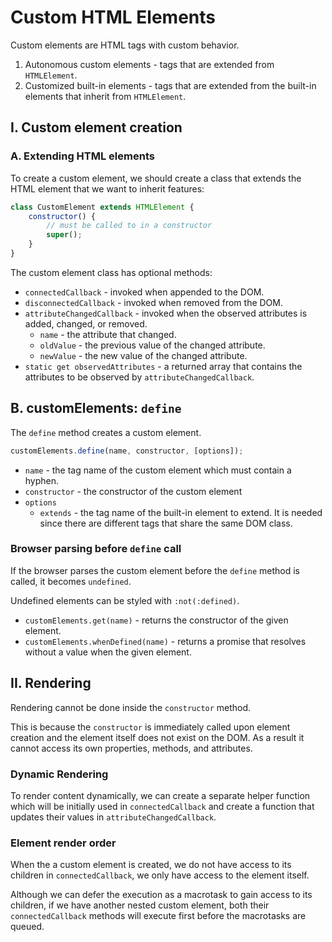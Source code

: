 # **Custom HTML Elements**

Custom elements are HTML tags with custom behavior.

1. Autonomous custom elements - tags that are extended from `HTMLElement`.
2. Customized built-in elements - tags that are extended from the built-in elements that inherit from `HTMLElement`.

## **I. Custom element creation**

### **A. Extending HTML elements**

To create a custom element, we should create a class that extends the HTML element that we want to inherit features:

```js
class CustomElement extends HTMLElement {
	constructor() {
		// must be called to in a constructor
		super();
	}
}
```

The custom element class has optional methods:

- `connectedCallback` - invoked when appended to the DOM.
- `disconnectedCallback` - invoked when removed from the DOM.
- `attributeChangedCallback` - invoked when the observed attributes is added, changed, or removed.
  - `name` - the attribute that changed.
  - `oldValue` - the previous value of the changed attribute.
  - `newValue` - the new value of the changed attribute.
- `static get observedAttributes` - a returned array that contains the attributes to be observed by `attributeChangedCallback`.

## **B. customElements: `define`**

The `define` method creates a custom element.

```js
customElements.define(name, constructor, [options]);
```

- `name` - the tag name of the custom element which must contain a hyphen.
- `constructor` - the constructor of the custom element
- `options`
  - `extends` - the tag name of the built-in element to extend. It is needed since there are different tags that share the same DOM class.

### **Browser parsing before `define` call**

If the browser parses the custom element before the `define` method is called, it becomes `undefined`.

Undefined elements can be styled with `:not(:defined)`.

- `customElements.get(name)` - returns the constructor of the given element.
- `customElements.whenDefined(name)` - returns a promise that resolves without a value when the given element.

## **II. Rendering**

Rendering cannot be done inside the `constructor` method.

This is because the `constructor` is immediately called upon element creation and the element itself does not exist on the DOM. As a result it cannot access its own properties, methods, and attributes.

### **Dynamic Rendering**

To render content dynamically, we can create a separate helper function which will be initially used in `connectedCallback` and create a function that updates their values in `attributeChangedCallback`.

### **Element render order**

When the a custom element is created, we do not have access to its children in `connectedCallback`, we only have access to the element itself.

Although we can defer the execution as a macrotask to gain access to its children, if we have another nested custom element, both their `connectedCallback` methods will execute first before the macrotasks are queued.
